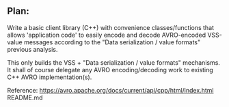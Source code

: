 Plan:  
-----

Write a basic client library (C++) with convenience
classes/functions that allows 'application code' to easily encode and
decode AVRO-encoded VSS-value messages according to the "Data serialization
/ value formats" previous analysis.

This only builds the VSS + "Data serialization / value formats" mechanisms.
It shall of course delegate any AVRO encoding/decoding work to existing C++
AVRO implementation(s).

Reference: https://avro.apache.org/docs/current/api/cpp/html/index.html
README.md
